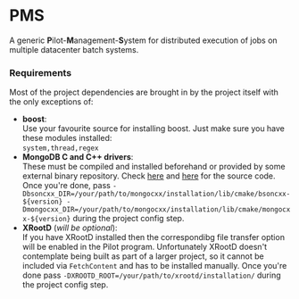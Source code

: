 # PMS

A generic **P**ilot-**M**anagement-**S**ystem for distributed execution of jobs on multiple datacenter batch systems.

### Requirements
Most of the project dependencies are brought in by the project itself with the only exceptions of:
- **boost**:<br>Use your favourite source for installing boost. Just make sure you have these modules installed:<br>`system,thread,regex`
- **MongoDB C and C++ drivers**:<br>These must be compiled and installed beforehand or provided by some external binary repository. Check [here](https://github.com/mongodb/mongo-c-driver) and [here](https://github.com/mongodb/mongo-cxx-driver) for the source code.<br>Once you're done, pass `-Dbsoncxx_DIR=/your/path/to/mongocxx/installation/lib/cmake/bsoncxx-${version}
  -Dmongocxx_DIR=/your/path/to/mongocxx/installation/lib/cmake/mongocxx-${version}` during the project config step.
- **XRootD** (*will be optional*):<br>If you have XRootD installed then the correspondibg file transfer option will be enabled in the Pilot program. Unfortunately XRootD doesn't contemplate being built as part of a larger project, so it cannot be included via `FetchContent` and has to be installed manually. Once you're done pass `-DXROOTD_ROOT=/your/path/to/xrootd/installation/` during the project config step.
